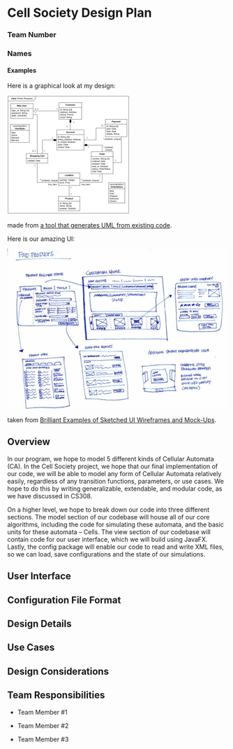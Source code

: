 # Cell Society Design Plan
### Team Number
### Names


#### Examples

Here is a graphical look at my design:

![This is cool, too bad you can't see it](images/online-shopping-uml-example.png "An initial UI")

made from [a tool that generates UML from existing code](http://staruml.io/).


Here is our amazing UI:

![This is cool, too bad you can't see it](images/29-sketched-ui-wireframe.jpg "An alternate design")

taken from [Brilliant Examples of Sketched UI Wireframes and Mock-Ups](https://onextrapixel.com/40-brilliant-examples-of-sketched-ui-wireframes-and-mock-ups/).



## Overview

In our program, we hope to model 5 different kinds of Cellular Automata (CA). In the Cell Society project, we hope that our final implementation of our code, we will be able to model any form of Cellular Automata relatively easily, regardless of any transition functions, parameters, or use cases. We hope to do this by writing generalizable, extendable, and modular code, as we have discussed in CS308.

On a higher level, we hope to break down our code into three different sections. The model section of our codebase will house all of our core algorithms, including the code for simulating these automata, and the basic units for these automata – Cells. The view section of our codebase will contain code for our user interface, which we will build using JavaFX. Lastly, the config package will enable our code to read and write XML files, so we can load, save configurations and the state of our simulations.

## User Interface


## Configuration File Format


## Design Details


## Use Cases


## Design Considerations


## Team Responsibilities

 * Team Member #1

 * Team Member #2

 * Team Member #3

